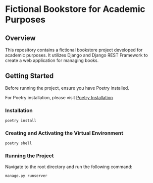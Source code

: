 # Fictional Bookstore for Academic Purposes

## Overview
This repository contains a fictional bookstore project developed for academic purposes. It utilizes Django and Django REST Framework to create a web application for managing books.

## Getting Started
Before running the project, ensure you have Poetry installed.

For Poetry installation, please visit [Poetry Installation](https://python-poetry.org/docs/#installation)

### Installation
```
poetry install
```

### Creating and Activating the Virtual Environment
```
poetry shell
```

### Running the Project
Navigate to the root directory and run the following command:
```
manage.py runserver
```
